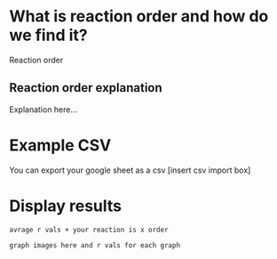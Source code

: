 # What is reaction order and how do we find it?
Reaction order 
## Reaction order explanation
Explanation here...

# Example CSV
You can export your google sheet as a csv
[insert csv import box]

# Display results
```
avrage r vals + your reaction is x order
```

```
graph images here and r vals for each graph
```
